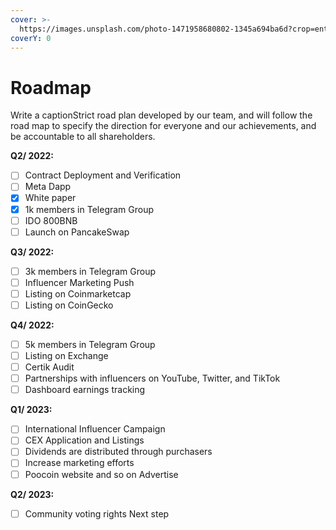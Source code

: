 ```yaml
---
cover: >-
  https://images.unsplash.com/photo-1471958680802-1345a694ba6d?crop=entropy&cs=srgb&fm=jpg&ixid=MnwxOTcwMjR8MHwxfHNlYXJjaHwzfHxyb2FkbWFwfGVufDB8fHx8MTY0ODgyMjI2Mg&ixlib=rb-1.2.1&q=85
coverY: 0
---
```


# Roadmap

Write a captionStrict road plan developed by our team, and will follow the road map to specify the direction for everyone and our achievements, and be accountable to all shareholders.

**Q2/ 2022:**

* [ ] Contract Deployment and Verification
* [ ] Meta Dapp
* [x] White paper
* [x] 1k members in Telegram Group
* [ ] IDO 800BNB
* [ ] Launch on PancakeSwap

**Q3/ 2022:**

* [ ] 3k members in Telegram Group
* [ ] Influencer Marketing Push
* [ ] Listing on Coinmarketcap
* [ ] Listing on CoinGecko

**Q4/ 2022:**

* [ ] 5k members in Telegram Group
* [ ] Listing on Exchange
* [ ] Certik Audit
* [ ] Partnerships with influencers on YouTube, Twitter, and TikTok
* [ ] Dashboard earnings tracking

**Q1/ 2023:**

* [ ] International Influencer Campaign
* [ ] CEX Application and Listings
* [ ] Dividends are distributed through purchasers
* [ ] Increase marketing efforts
* [ ] Poocoin website and so on Advertise

**Q2/ 2023:**

* [ ] Community voting rights Next step
